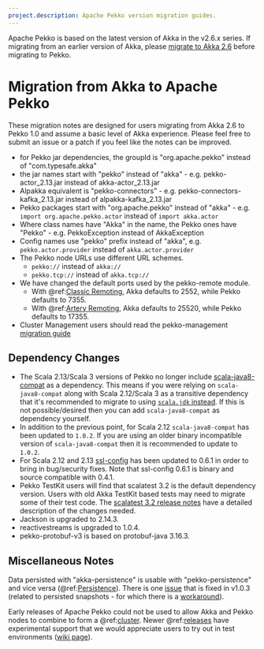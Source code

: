 ```yaml
---
project.description: Apache Pekko version migration guides.
---
```

Apache Pekko is based on the latest version of Akka in the v2.6.x series. If migrating from an earlier version of Akka, 
please [migrate to Akka 2.6](https://doc.akka.io/docs/akka/current/project/migration-guides.html) before migrating to Pekko.

# Migration from Akka to Apache Pekko

These migration notes are designed for users migrating from Akka 2.6 to Pekko 1.0 and assume a basic level of Akka experience. Please feel free to submit an issue or a patch if you feel like the notes can be improved.

* for Pekko jar dependencies, the groupId is "org.apache.pekko" instead of "com.typesafe.akka"
* the jar names start with "pekko" instead of "akka" - e.g. pekko-actor_2.13.jar instead of akka-actor_2.13.jar 
* Alpakka equivalent is "pekko-connectors" - e.g. pekko-connectors-kafka_2.13.jar instead of alpakka-kafka_2.13.jar
* Pekko packages start with "org.apache.pekko" instead of "akka" - e.g. `import org.apache.pekko.actor` instead of `import akka.actor`
* Where class names have "Akka" in the name, the Pekko ones have "Pekko" - e.g. PekkoException instead of AkkaException
* Config names use "pekko" prefix instead of "akka", e.g. `pekko.actor.provider` instead of `akka.actor.provider`
* The Pekko node URLs use different URL schemes.
    * `pekko://` instead of `akka://`
    * `pekko.tcp://` instead of `akka.tcp://`
* We have changed the default ports used by the pekko-remote module.
    * With @ref:[Classic Remoting](../remoting.md), Akka defaults to 2552, while Pekko defaults to 7355.
    * With @ref:[Artery Remoting](../remoting-artery.md), Akka defaults to 25520, while Pekko defaults to 17355.
* Cluster Management users should read the pekko-management [migration guide]($pekko.doc.dns$/docs/pekko-management/current/migration.html)

## Dependency Changes

* The Scala 2.13/Scala 3 versions of Pekko no longer include [scala-java8-compat](https://github.com/scala/scala-java8-compat)
  as a dependency. This means if you were relying on `scala-java8-compat` along with Scala 2.12/Scala 3 as a transitive 
  dependency that it's recommended to migrate to using [`scala.jdk` instead](https://github.com/scala/scala-java8-compat#do-you-need-this).
  If this is not possible/desired then you can add `scala-java8-compat` as dependency yourself.
* In addition to the previous point, for Scala 2.12 `scala-java8-compat` has been updated to `1.0.2`. If you are using
  an older binary incompatible version of `scala-java8-compat` then it is recommended to update to `1.0.2`.
* For Scala 2.12 and 2.13 [ssl-config](https://github.com/lightbend/ssl-config) has been updated to 0.6.1 in order
  to bring in bug/security fixes. Note that ssl-config 0.6.1 is binary and source compatible with 0.4.1.
* Pekko TestKit users will find that scalatest 3.2 is the default dependency version. Users with old Akka TestKit based tests may need
  to migrate some of their test code. The [scalatest 3.2 release notes](https://www.scalatest.org/release_notes/3.2.0) have a detailed
  description of the changes needed.   
* Jackson is upgraded to 2.14.3.
* reactivestreams is upgraded to 1.0.4.
* pekko-protobuf-v3 is based on protobuf-java 3.16.3.

## Miscellaneous Notes

Data persisted with "akka-persistence" is usable with "pekko-persistence" and vice versa (@ref:[Persistence](../persistence.md)). There is one [issue](https://github.com/apache/pekko/pull/837) that is fixed in v1.0.3 (related to persisted snapshots - for which there is a [workaround](https://github.com/scullxbones/pekko-persistence-mongo/pull/14#issuecomment-1847223850)).

Early releases of Apache Pekko could not be used to allow Akka and Pekko nodes to combine to form a @ref:[cluster](../cluster-usage.md). Newer @ref:[releases](../release-notes/index.md) have experimental support that we would appreciate users to try out in test environments ([wiki page](https://cwiki.apache.org/confluence/display/PEKKO/Pekko+Akka+Compatibility)).
